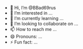 - 👋 Hi, I’m @BBad69rus
- 👀 I’m interested in ...
- 🌱 I’m currently learning ...
- 💞️ I’m looking to collaborate on ...
- 📫 How to reach me ...
- 😄 Pronouns: ...
- ⚡ Fun fact: ...

<!---
BBad69rus/BBad69rus is a ✨ special ✨ repository because its `README.md` (this file) appears on your GitHub profile.
You can click the Preview link to take a look at your changes.
--->
